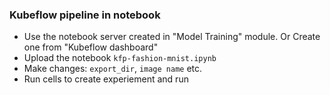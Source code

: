 ### Kubeflow pipeline in notebook

- Use the notebook server created in "Model Training" module. Or Create one from "Kubeflow dashboard"
- Upload the notebook `kfp-fashion-mnist.ipynb`
- Make changes: `export_dir`, `image name` etc.
- Run cells to create experiement and run
